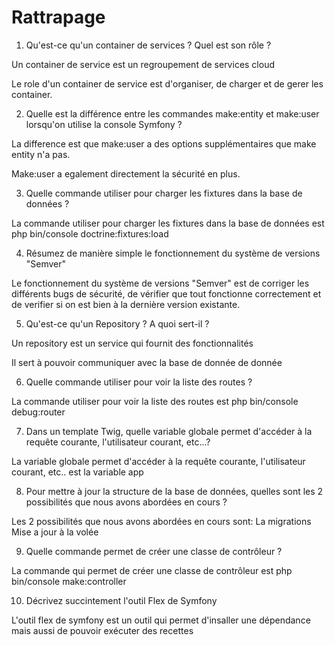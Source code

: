 # Rattrapage
1. Qu'est-ce qu'un container de services ? Quel est son rôle ?

Un container de service est un regroupement de services cloud

Le role d'un container de service est d'organiser, de charger et de gerer les container.

2. Quelle est la différence entre les commandes make:entity et make:user lorsqu'on utilise la console
Symfony ?



La difference est  que make:user a des options supplémentaires que make entity n'a pas.

Make:user a egalement directement la sécurité en plus.




3. Quelle commande utiliser pour charger les fixtures dans la base de données ?

La commande utiliser pour charger les fixtures dans la base de données est php bin/console doctrine:fixtures:load



4. Résumez de manière simple le fonctionnement du système de versions "Semver"

Le fonctionnement du système de versions "Semver" est de corriger les différents bugs de sécurité, de vérifier que tout fonctionne correctement et de verifier si on est bien à la dernière version existante.

5. Qu'est-ce qu'un Repository ? A quoi sert-il ?

Un repository est un service qui fournit des fonctionnalités 

Il sert à pouvoir communiquer avec la base de donnée de donnée 


6. Quelle commande utiliser pour voir la liste des routes ?

La commande utiliser pour voir la liste des routes est php bin/console debug:router


7. Dans un template Twig, quelle variable globale permet d'accéder à la requête courante, l'utilisateur
courant, etc...?

La variable globale permet d'accéder à la requête courante, l'utilisateur courant, etc.. est la variable app

8. Pour mettre à jour la structure de la base de données, quelles sont les 2 possibilités que nous avons
abordées en cours ?

Les 2 possibilités que nous avons abordées en cours sont: 
La migrations
Mise a jour à la volée


9. Quelle commande permet de créer une classe de contrôleur ?

La commande qui permet de créer une classe de contrôleur est php bin/console make:controller

10. Décrivez succintement l'outil Flex de Symfony

L'outil flex de symfony est un outil qui permet d'insaller une dépendance mais aussi de pouvoir exécuter des recettes
